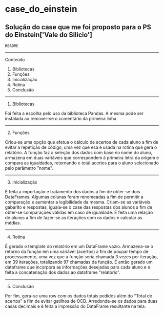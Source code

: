 # case_do_einstein
Solução do case que me foi proposto para o PS do Einstein['Vale do Silício']
-----------------------

	README

-----------------------
Conteúdo

1. Bibliotecas
2. Funções
3. Inicialização
4. Rotina
5. Conclusão

-----------------------

1. Bibliotecas

Foi feita a escolha pelo uso da biblioteca Pandas. A mesma pode ser instalada ao remover-se o comentário da primeira linha.

-----------------------

2. Funções

Criou-se uma opção que efetua o cálculo de acertos de cada aluno a fim de evitar a repetição de código, uma vez que esa é usada na rotina que gera o relatório.
A função faz a seleção dos dados com base no nome do aluno, armazena em duas variáveis que correspondem à primeira letra da origem e compara as igualdades, retornando o total acertos para o aluno selecionado pelo parâmetro "nome".

-----------------------

3. Inicialização

É feita a importação e tratamento dos dados a fim de obter-se dois DataFrames. Algumas colunas foram renomeadas a fim de permitir a comparação e aumentar a legibilidade da mesma.
Criam-se as variáveis gabarito e respostas, iguala-se o case das respostas dos alunos a fim de obter-se comparações válidas em caso de igualdade.
É feita uma relação de alunos a fim de fazer-se as iterações com os dados e calcular as médias.

-----------------------
4. Rotina

É gerado o template do relatório em um DataFrame vazio.
Armazena-se o retorno da função em uma variável (acertos) a fim de poupar tempo de processamento, uma vez que a função seria chamada 3 vezes por iteração, em 39 iterações, totalizando 97 chamadas da função.
É então gerado um dataframe que incorpora as informações desejadas para cada aluno e é feita a concatenação dos dados ao dataframe "relatorio".

-----------------------

5. Conclusão

Por fim, gera-se uma row com os dados totais pedidos além do "Total de acertos" a fim de evitar gatilhos de OCD.
Arredonda-se os dados para duas casas decimais e é feita a impressão do DataFrame resultante na tela.
